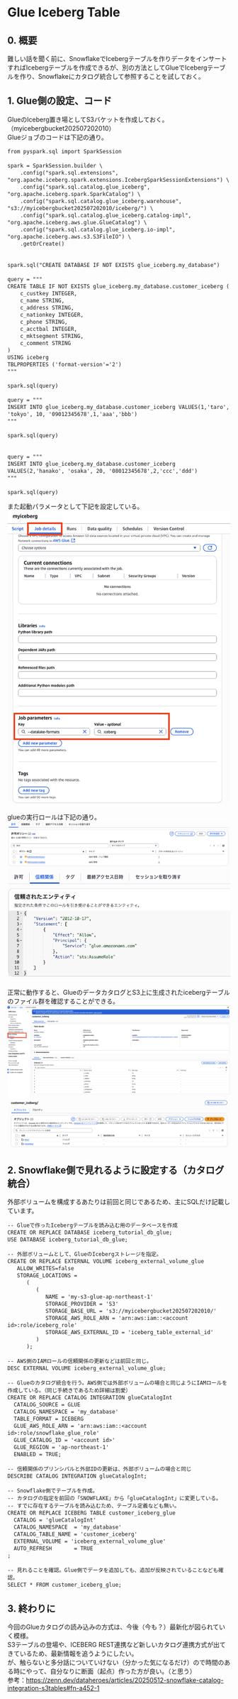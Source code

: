 # Glue Iceberg Table

## 0. 概要
難しい話を聞く前に、SnowflakeでIcebergテーブルを作りデータをインサートすればIcebergテーブルを作成できるが、別の方法としてGlueでIcebergテーブルを作り、Snowflakeにカタログ統合して参照することを試しておく。

## 1. Glue側の設定、コード
GlueのIceberg置き場としてS3バケットを作成しておく。（myicebergbucket202507202010）<br>
Glueジョブのコードは下記の通り。
```
from pyspark.sql import SparkSession

spark = SparkSession.builder \
    .config("spark.sql.extensions", "org.apache.iceberg.spark.extensions.IcebergSparkSessionExtensions") \
    .config("spark.sql.catalog.glue_iceberg", "org.apache.iceberg.spark.SparkCatalog") \
    .config("spark.sql.catalog.glue_iceberg.warehouse", "s3://myicebergbucket202507202010/iceberg/") \
    .config("spark.sql.catalog.glue_iceberg.catalog-impl", "org.apache.iceberg.aws.glue.GlueCatalog") \
    .config("spark.sql.catalog.glue_iceberg.io-impl", "org.apache.iceberg.aws.s3.S3FileIO") \
    .getOrCreate()


spark.sql("CREATE DATABASE IF NOT EXISTS glue_iceberg.my_database")

query = """
CREATE TABLE IF NOT EXISTS glue_iceberg.my_database.customer_iceberg (
    c_custkey INTEGER,
    c_name STRING,
    c_address STRING,
    c_nationkey INTEGER,
    c_phone STRING,
    c_acctbal INTEGER,
    c_mktsegment STRING,
    c_comment STRING
)
USING iceberg
TBLPROPERTIES ('format-version'='2')
"""

spark.sql(query)

query = """
INSERT INTO glue_iceberg.my_database.customer_iceberg VALUES(1,'taro', 'tokyo', 10, '09012345678',1,'aaa','bbb')
"""

spark.sql(query)


query = """
INSERT INTO glue_iceberg.my_database.customer_iceberg VALUES(2,'hanako', 'osaka', 20, '08012345678',2,'ccc','ddd')
"""

spark.sql(query)

```
また起動パラメータとして下記を設定している。
![起動パラメータ](image/image011.png "起動パラメータ")

glueの実行ロールは下記の通り。
![許可](image/image012.png "許可")
![信頼関係](image/image013.png "信頼関係")

正常に動作すると、GlueのデータカタログとS3上に生成されたicebergテーブルのファイル群を確認することができる。
![Glueデータカタログ](image/image014.png "Glueデータカタログ")
![Icebergテーブル](image/image015.png "Icebergテーブル")


## 2. Snowflake側で見れるように設定する（カタログ統合）

外部ボリュームを構成するあたりは前回と同じであるため、主にSQLだけ記載しています。
```
-- Glueで作ったIcebergテーブルを読み込む用のデータベースを作成
CREATE OR REPLACE DATABASE iceberg_tutorial_db_glue;
USE DATABASE iceberg_tutorial_db_glue;

-- 外部ボリュームとして、GlueのIcebergストレージを指定。
CREATE OR REPLACE EXTERNAL VOLUME iceberg_external_volume_glue
   ALLOW_WRITES=false
   STORAGE_LOCATIONS =
      (
         (
            NAME = 'my-s3-glue-ap-northeast-1'
            STORAGE_PROVIDER = 'S3'
            STORAGE_BASE_URL = 's3://myicebergbucket202507202010/'
            STORAGE_AWS_ROLE_ARN = 'arn:aws:iam::<account id>:role/iceberg_role'
            STORAGE_AWS_EXTERNAL_ID = 'iceberg_table_external_id'
         )
      );

-- AWS側のIAMロールの信頼関係の更新などは前回と同じ。
DESC EXTERNAL VOLUME iceberg_external_volume_glue;

-- Glueのカタログ統合を行う。AWS側では外部ボリュームの場合と同じようにIAMロールを作成している。（同じ手続きであるため詳細は割愛）
CREATE OR REPLACE CATALOG INTEGRATION glueCatalogInt
  CATALOG_SOURCE = GLUE
  CATALOG_NAMESPACE = 'my_database'
  TABLE_FORMAT = ICEBERG
  GLUE_AWS_ROLE_ARN = 'arn:aws:iam::<account id>:role/snowflake_glue_role'
  GLUE_CATALOG_ID = '<account id>'
  GLUE_REGION = 'ap-northeast-1'
  ENABLED = TRUE;

-- 信頼関係のプリンシパルと外部IDの更新は、外部ボリュームの場合と同じ
DESCRIBE CATALOG INTEGRATION glueCatalogInt;

-- Snowflake側でテーブルを作成。
-- カタログの指定を前回の「SNOWFLAKE」から「glueCatalogInt」に変更している。
-- すでに存在するテーブルを読み込むため、テーブル定義なども無い。
CREATE OR REPLACE ICEBERG TABLE customer_iceberg_glue
  CATALOG = 'glueCatalogInt'
  CATALOG_NAMESPACE  = 'my_database'
  CATALOG_TABLE_NAME = 'customer_iceberg'
  EXTERNAL_VOLUME = 'iceberg_external_volume_glue'
  AUTO_REFRESH       = TRUE
;

-- 見れることを確認。Glue側でデータを追加しても、追加が反映されていることなども確認。
SELECT * FROM customer_iceberg_glue;
```

## 3. 終わりに
今回のGlueカタログの読み込みの方式は、今後（今も？）最新化が図られていく模様。<br>
S3テーブルの登場や、ICEBERG REST連携など新しいカタログ連携方式が出てきているため、最新情報を追うようにしたい。<br>
が、触らないと多分話についていけない（分かった気になるだけ）ので時間のある時にやって、自分なりに断面（起点）作った方が良い。（と思う）<br>
参考：https://zenn.dev/dataheroes/articles/20250512-snowflake-catalog-integration-s3tables#fn-a452-1

